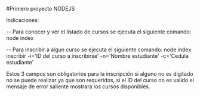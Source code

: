 #Primero proyecto NODEJS

Indicaciones:

-- Para conocer y ver el listado de cursos se ejecuta el siguiente comando:
node index

-- Para inscribir a algun curso se ejecuta el siguiente comando:
node index inscribir -i='ID del curso a inscribirse' -n='Nombre estudiante' -c='Cedula estudiante'

Estos 3 campos son obligatorios para la inscripción si alguno no es digitado no se puede realizar ya que son requeridos, si el ID del curso no es valido el mensaje de error saliente mostrara los cursos disponibles.
